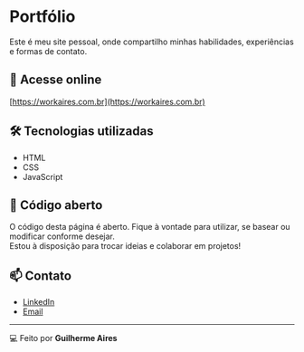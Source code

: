 # Portfólio

Este é meu site pessoal, onde compartilho minhas habilidades, experiências e formas de contato.

## 🔗 Acesse online
[https://workaires.com.br](https://workaires.com.br)

## 🛠️ Tecnologias utilizadas
- HTML
- CSS
- JavaScript

## 🤝 Código aberto
O código desta página é aberto. Fique à vontade para utilizar, se basear ou modificar conforme desejar.  
Estou à disposição para trocar ideias e colaborar em projetos!

## 📫 Contato
- [LinkedIn](https://linkedin.com/in/workaires)
- [Email](mailto:contato@workaires.com.br)

---

💻 Feito por **Guilherme Aires**
